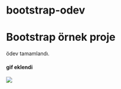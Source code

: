 # bootstrap-odev
<h1> Bootstrap örnek proje </h1>

ödev tamamlandı.

<h4> gif eklendi </h4>

![](Screen-record.gif)
